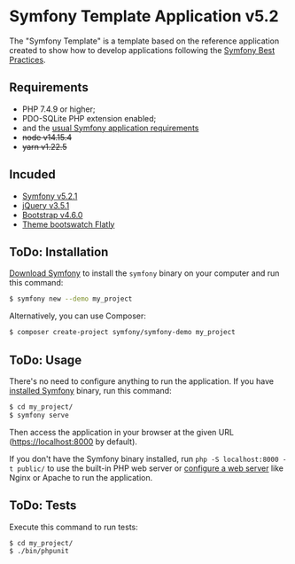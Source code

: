Symfony Template Application v5.2
=================================

The "Symfony Template" is a template based on the reference application created to show how
to develop applications following the [Symfony Best Practices][1].

Requirements
------------

* PHP 7.4.9 or higher;
* PDO-SQLite PHP extension enabled;
* and the [usual Symfony application requirements][2]
* ~~node v14.15.4~~
* ~~yarn v1.22.5~~

Incuded
-------

* [Symfony v5.2.1][4]
* [jQuery v3.5.1][7]
* [Bootstrap v4.6.0][5]
* [Theme bootswatch Flatly][6]

ToDo: Installation
------------------

[Download Symfony][4] to install the `symfony` binary on your computer and run
this command:

```bash
$ symfony new --demo my_project
```

Alternatively, you can use Composer:

```bash
$ composer create-project symfony/symfony-demo my_project
```

ToDo: Usage
-----------

There's no need to configure anything to run the application. If you have
[installed Symfony][4] binary, run this command:

```bash
$ cd my_project/
$ symfony serve
```

Then access the application in your browser at the given URL (<https://localhost:8000> by default).

If you don't have the Symfony binary installed, run `php -S localhost:8000 -t public/`
to use the built-in PHP web server or [configure a web server][3] like Nginx or
Apache to run the application.

ToDo: Tests
-----------

Execute this command to run tests:

```bash
$ cd my_project/
$ ./bin/phpunit
```

[1]: https://symfony.com/doc/current/best_practices.html
[2]: https://symfony.com/doc/current/reference/requirements.html
[3]: https://symfony.com/doc/current/cookbook/configuration/web_server_configuration.html
[4]: https://symfony.com/download
[5]: https://getbootstrap.com
[6]: https://bootswatch.com/flatly/
[7]: https://jquery.com/
